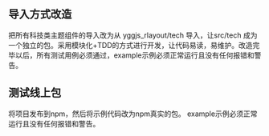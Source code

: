 ## 导入方式改造
把所有科技类主题组件的导入改为从 yggjs_rlayout/tech 导入，让src/tech 成为一个独立的包。采用模块化+TDD的方式进行开发，让代码易读，易维护。改造完毕以后，所有测试用例必须通过，example示例必须正常运行且没有任何报错和警告。

## 测试线上包
将项目发布到npm，然后将示例代码改为npm真实的包。
example示例必须正常运行且没有任何报错和警告。